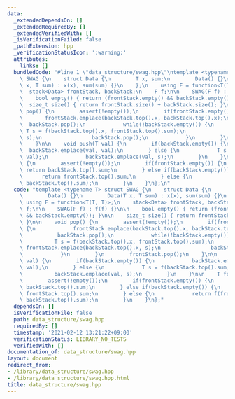 ```yaml
---
data:
  _extendedDependsOn: []
  _extendedRequiredBy: []
  _extendedVerifiedWith: []
  _isVerificationFailed: false
  _pathExtension: hpp
  _verificationStatusIcon: ':warning:'
  attributes:
    links: []
  bundledCode: "#line 1 \"data_structure/swag.hpp\"\ntemplate <typename T> struct\
    \ SWAG {\n    struct Data {\n        T x, sum;\n        Data() {}\n        Data(T\
    \ x, T sum) : x(x), sum(sum) {}\n    };\n    using F = function<T(T, T)>;\n  \
    \  stack<Data> frontStack, backStack;\n    F f;\n\n    SWAG(F f) : f(f) {}\n\n\
    \    bool empty() { return (frontStack.empty() && backStack.empty()); }\n\n  \
    \  size_t size() { return frontStack.size() + backStack.size(); }\n\n    void\
    \ pop() {\n        assert(!empty());\n        if(frontStack.empty()) {\n     \
    \       frontStack.emplace(backStack.top().x, backStack.top().x);\n          \
    \  backStack.pop();\n            while(!backStack.empty()) {\n               \
    \ T s = f(backStack.top().x, frontStack.top().sum);\n                frontStack.emplace(backStack.top().x,\
    \ s);\n                backStack.pop();\n            }\n        }\n        frontStack.pop();\n\
    \    }\n\n    void push(T val) {\n        if(backStack.empty()) {\n          \
    \  backStack.emplace(val, val);\n        } else {\n            T s = f(backStack.top().sum,\
    \ val);\n            backStack.emplace(val, s);\n        }\n    }\n\n    T fold_all()\
    \ {\n        assert(!empty());\n        if(frontStack.empty()) {\n           \
    \ return backStack.top().sum;\n        } else if(backStack.empty()) {\n      \
    \      return frontStack.top().sum;\n        } else {\n            return f(frontStack.top().sum,\
    \ backStack.top().sum);\n        }\n    }\n};\n"
  code: "template <typename T> struct SWAG {\n    struct Data {\n        T x, sum;\n\
    \        Data() {}\n        Data(T x, T sum) : x(x), sum(sum) {}\n    };\n   \
    \ using F = function<T(T, T)>;\n    stack<Data> frontStack, backStack;\n    F\
    \ f;\n\n    SWAG(F f) : f(f) {}\n\n    bool empty() { return (frontStack.empty()\
    \ && backStack.empty()); }\n\n    size_t size() { return frontStack.size() + backStack.size();\
    \ }\n\n    void pop() {\n        assert(!empty());\n        if(frontStack.empty())\
    \ {\n            frontStack.emplace(backStack.top().x, backStack.top().x);\n \
    \           backStack.pop();\n            while(!backStack.empty()) {\n      \
    \          T s = f(backStack.top().x, frontStack.top().sum);\n               \
    \ frontStack.emplace(backStack.top().x, s);\n                backStack.pop();\n\
    \            }\n        }\n        frontStack.pop();\n    }\n\n    void push(T\
    \ val) {\n        if(backStack.empty()) {\n            backStack.emplace(val,\
    \ val);\n        } else {\n            T s = f(backStack.top().sum, val);\n  \
    \          backStack.emplace(val, s);\n        }\n    }\n\n    T fold_all() {\n\
    \        assert(!empty());\n        if(frontStack.empty()) {\n            return\
    \ backStack.top().sum;\n        } else if(backStack.empty()) {\n            return\
    \ frontStack.top().sum;\n        } else {\n            return f(frontStack.top().sum,\
    \ backStack.top().sum);\n        }\n    }\n};"
  dependsOn: []
  isVerificationFile: false
  path: data_structure/swag.hpp
  requiredBy: []
  timestamp: '2021-02-12 13:21:22+09:00'
  verificationStatus: LIBRARY_NO_TESTS
  verifiedWith: []
documentation_of: data_structure/swag.hpp
layout: document
redirect_from:
- /library/data_structure/swag.hpp
- /library/data_structure/swag.hpp.html
title: data_structure/swag.hpp
---
```

